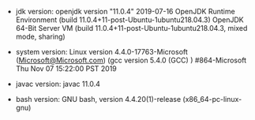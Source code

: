 * jdk version:
openjdk version "11.0.4" 2019-07-16 
OpenJDK Runtime Environment (build 11.0.4+11-post-Ubuntu-1ubuntu218.04.3)
OpenJDK 64-Bit Server VM (build 11.0.4+11-post-Ubuntu-1ubuntu218.04.3, mixed mode, sharing)

* system version:
Linux version 4.4.0-17763-Microsoft (Microsoft@Microsoft.com) (gcc version 5.4.0 (GCC) ) #864-Microsoft Thu Nov 07 15:22:00 PST 2019

* javac version:
javac 11.0.4

* bash version:
GNU bash, version 4.4.20(1)-release (x86_64-pc-linux-gnu)
